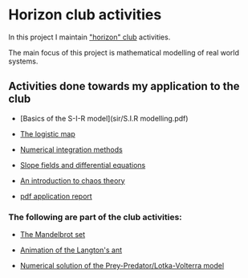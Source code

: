 # Horizon club activities

In this project I maintain ["horizon" club](https://cfi.iitm.ac.in/clubs/horizon) activities.

The main focus of this project is mathematical modelling of real world systems.


## Activities done towards my application to the club


* [Basics of the S-I-R model](sir/S.I.R modelling.pdf)

* [The logistic map](logistic_map/Logistic_map.ipynb)

* [Numerical integration methods](integration_methods/Integration_Methods.ipynb)

* [Slope fields and differential equations](slope_fields/slope_fields.ipynb)

* [An introduction to chaos theory](chaos/Introduction_to_Chaos.pdf)

* [pdf application report](pm_application.pdf)


### The following are part of the club activities:

* [The Mandelbrot set](https://rawcdn.githack.com/s-janarthanan/horizon/5ccf18c4550b0c9f53e14b0e812ac970a5a07f5d/mandelbrot/index.html)

* [Animation of the Langton's ant](https://rawcdn.githack.com/s-janarthanan/horizon/5ccf18c4550b0c9f53e14b0e812ac970a5a07f5d/langton/index.html)

* [Numerical solution of the Prey-Predator/Lotka-Volterra model](prey_predator.ipynb)

